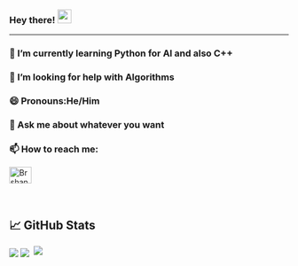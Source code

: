 ### Hey there! <img src="https://media.giphy.com/media/hvRJCLFzcasrR4ia7z/giphy.gif" width="25px">
-------------

### 🌱 I’m currently learning Python for AI and also C++
### 🤔 I’m looking for help with Algorithms
### 😄 Pronouns:He/Him
### 💬 Ask me about whatever you want
### 📫 How to reach me: 

<a href="https://linkedin.com/in/brshank-singh-negi" target="blank"><img align="center" src="https://raw.githubusercontent.com/rahuldkjain/github-profile-readme-generator/master/src/images/icons/Social/linked-in-alt.svg" alt="Brshank" height="30" width="40" /></a>

 &nbsp;
## &#x1f4c8; GitHub Stats
<img align="center" src="https://github-readme-stats.vercel.app/api?username=Brshank&&count_private=true&&show_icons=true&&theme=synthwave" />
<img align="center" src="https://github-readme-stats.vercel.app/api/top-langs/?username=Brshank&layout=compact&&theme=synthwave" />



<!--

Here are some ideas to get you started:

- 🔭 I’m currently working on ...
- 🌱 I’m currently learning ...
- 👯 I’m looking to collaborate on ...
- 🤔 I’m looking for help with ...
- 💬 Ask me about ...
- 📫 How to reach me: ...
- 😄 Pronouns: ...
- ⚡ Fun fact: ...
-->
<img alt='analytics' src='https://profile-counter.glitch.me/Brshank/count.svg' width='0px'>

<a href="mailto:brsshanksn@gmail.com" target="_blank">
    <img src="https://www.svgrepo.com/show/223047/gmail.svg?style=for-the-badge&logo=Gmail&logoColor=white" />
</a>
